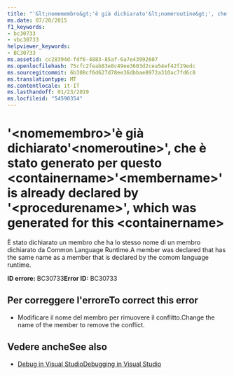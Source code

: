 ```yaml
---
title: "'&lt;nomemembro&gt;'è già dichiarato'&lt;nomeroutine&gt;', che è stato generato per questo &lt;containername&gt;"
ms.date: 07/20/2015
f1_keywords:
- bc30733
- vbc30733
helpviewer_keywords:
- BC30733
ms.assetid: cc28394d-fdf6-4883-85af-6a7e43992607
ms.openlocfilehash: 75cfc2feab83e8c49ee3603d2cea54ef42f29edc
ms.sourcegitcommit: 6b308cf6d627d78ee36dbbae8972a310ac7fd6c8
ms.translationtype: MT
ms.contentlocale: it-IT
ms.lasthandoff: 01/23/2019
ms.locfileid: "54590354"
---
```

# <a name="ltmembernamegt-is-already-declared-by-ltprocedurenamegt-which-was-generated-for-this-ltcontainernamegt"></a><span data-ttu-id="9ea97-102">'&lt;nomemembro&gt;'è già dichiarato'&lt;nomeroutine&gt;', che è stato generato per questo &lt;containername&gt;</span><span class="sxs-lookup"><span data-stu-id="9ea97-102">'&lt;membername&gt;' is already declared by '&lt;procedurename&gt;', which was generated for this &lt;containername&gt;</span></span>
<span data-ttu-id="9ea97-103">È stato dichiarato un membro che ha lo stesso nome di un membro dichiarato da Common Language Runtime.</span><span class="sxs-lookup"><span data-stu-id="9ea97-103">A member was declared that has the same name as a member that is declared by the comom language runtime.</span></span>  
  
 <span data-ttu-id="9ea97-104">**ID errore:** BC30733</span><span class="sxs-lookup"><span data-stu-id="9ea97-104">**Error ID:** BC30733</span></span>  
  
## <a name="to-correct-this-error"></a><span data-ttu-id="9ea97-105">Per correggere l'errore</span><span class="sxs-lookup"><span data-stu-id="9ea97-105">To correct this error</span></span>  
  
-   <span data-ttu-id="9ea97-106">Modificare il nome del membro per rimuovere il conflitto.</span><span class="sxs-lookup"><span data-stu-id="9ea97-106">Change the name of the member to remove the conflict.</span></span>  
  
## <a name="see-also"></a><span data-ttu-id="9ea97-107">Vedere anche</span><span class="sxs-lookup"><span data-stu-id="9ea97-107">See also</span></span>
- [<span data-ttu-id="9ea97-108">Debug in Visual Studio</span><span class="sxs-lookup"><span data-stu-id="9ea97-108">Debugging in Visual Studio</span></span>](/visualstudio/debugger/debugging-in-visual-studio)
